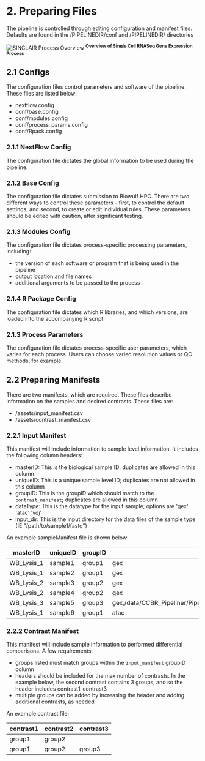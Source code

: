 # 2. Preparing Files
The pipeline is controlled through editing configuration and manifest files. Defaults are found in the /PIPELINEDIR/conf and /PIPELINEDIR/ directories

![SINCLAIR Process Overview](https://github.com/CCBR/SINCLAIR/blob/dev/resources/scRNA_process.svg?raw=true) <sup>**Overview of Single Cell RNASeq Gene Expression Process**</sup>


## 2.1 Configs
The configuration files control parameters and software of the pipeline. These files are listed below:

- nextflow.config
- conf/base.config
- conf/modules.config
- conf/process_params.config
- conf/Rpack.config

### 2.1.1 NextFlow Config
The configuration file dictates the global information to be used during the pipeline. 

### 2.1.2 Base Config
The configuration file dictates submission to Biowulf HPC. There are two different ways to control these parameters - first, to control the default settings, and second, to create or edit individual rules. These parameters should be edited with caution, after significant testing.

### 2.1.3 Modules Config
The configuration file dictates process-specific processing parameters, including:

- the version of each software or program that is being used in the pipeline
- output location and file names
- additional arguments to be passed to the process

### 2.1.4 R Package Config
The configuration file dictates which R libraries, and which versions, are loaded into the accompanying R script

### 2.1.3 Process Parameters
The configuration file dictates process-specific user parameters, which varies for each process. Users can choose varied resolution values or QC methods, for example.

## 2.2 Preparing Manifests
There are two manifests, which are required. These files describe information on the samples and desired contrasts. These files are:

- /assets/input_manifest.csv
- /assets/contrast_manifest.csv

### 2.2.1 Input Manifest
This manifest will include information to sample level information. It includes the following column headers:

- masterID: This is the biological sample ID; duplicates are allowed in this column
- uniqueID: This is a unique sample level ID; duplicates are not allowed in this column
- groupID: This is the groupID which should match to the `contrast_manifest`; duplicates are allowed in this column
- dataType: This is the datatype for the input sample; options are 'gex' 'atac' 'vdj'
- input_dir: This is the input directory for the data files of the sample type (IE "/path/to/sample1/fastq")

An example sampleManifest file is shown below:

| masterID | uniqueID | groupID | dataType | input_dir |
| --- |--- |--- |--- |--- |
| WB_Lysis_1 | sample1 | group1 | gex | /data/CCBR_Pipeliner/Pipelines/TechDev_scRNASeq_Dev2023/test_dir/| WB_Lysis_Granulocytes_3p_Introns_8kCells_fastqs/sample1
| WB_Lysis_1 | sample2 | group1 | gex | /data/CCBR_Pipeliner/Pipelines/TechDev_scRNASeq_Dev2023/test_dir/| WB_Lysis_Granulocytes_3p_Introns_8kCells_fastqs/sample2
| WB_Lysis_2 | sample3 | group2 | gex | /data/CCBR_Pipeliner/Pipelines/TechDev_scRNASeq_Dev2023/test_dir/| WB_Lysis_Granulocytes_3p_Introns_8kCells_fastqs/sample3
| WB_Lysis_2 | sample4 | group2 | gex | /data/CCBR_Pipeliner/Pipelines/TechDev_scRNASeq_Dev2023/test_dir/| WB_Lysis_Granulocytes_3p_Introns_8kCells_fastqs/sample4
| WB_Lysis_3 | sample5 | group3 | gex,/data/CCBR_Pipeliner/Pipelines/TechDev_scRNASeq_Dev2023/test_dir/| WB_Lysis_Granulocytes_3p_Introns_8kCells_fastqs/sample5
| WB_Lysis_1 | sample6 | group1 | atac | /data/CCBR_Pipeliner/Pipelines/TechDev_scRNASeq_Dev2023/test_dir/| WB_Lysis_Granulocytes_3p_Introns_8kCells_fastqs/sample1

### 2.2.2 Contrast Manifest
This manifest will include sample information to performed differential comparisons. A few requirements:

- groups listed must match groups within the `input_manifest` groupID column
- headers should be included for the max number of contrasts. In the example below, the second contrast contains 3 groups, and so the header includes contrast1-contrast3
- multiple groups can be added by increasing the header and adding additional contrasts, as needed

An example contrast file:

| contrast1 | contrast2 | contrast3
| --- | --- |--- |
| group1 | group2
| group1 | group2 | group3